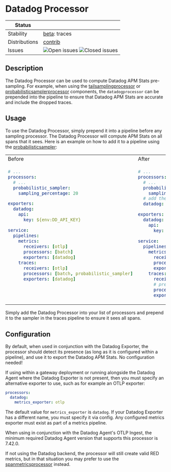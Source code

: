 # Datadog Processor
<!-- status autogenerated section -->
| Status        |           |
| ------------- |-----------|
| Stability     | [beta]: traces   |
| Distributions | [contrib] |
| Issues        | ![Open issues](https://img.shields.io/github/issues-search/open-telemetry/opentelemetry-collector-contrib?query=is%3Aissue%20is%3Aopen%20label%3Aprocessor%2Fdatadog%20&label=open&color=orange&logo=opentelemetry) ![Closed issues](https://img.shields.io/github/issues-search/open-telemetry/opentelemetry-collector-contrib?query=is%3Aissue%20is%3Aclosed%20label%3Aprocessor%2Fdatadog%20&label=closed&color=blue&logo=opentelemetry) |

[beta]: https://github.com/open-telemetry/opentelemetry-collector#beta
[contrib]: https://github.com/open-telemetry/opentelemetry-collector-releases/tree/main/distributions/otelcol-contrib
<!-- end autogenerated section -->

## Description

The Datadog Processor can be used to compute Datadog APM Stats pre-sampling. For example, when using the [tailsamplingprocessor](https://github.com/open-telemetry/opentelemetry-collector-contrib/tree/main/processor/tailsamplingprocessor#tail-sampling-processor) or [probabilisticsamplerprocessor](https://github.com/open-telemetry/opentelemetry-collector-contrib/tree/main/processor/probabilisticsamplerprocessor) components, the `datadogprocessor` can be prepended into the pipeline to ensure that Datadog APM Stats are accurate and include the dropped traces.

## Usage

To use the Datadog Processor, simply prepend it into a pipeline before any sampling processor. The Datadog Processor will compute APM Stats on all spans that it sees. Here is an example on how to add it to a pipeline using the [probabilisticsampler](https://github.com/open-telemetry/opentelemetry-collector-contrib/tree/main/processor/probabilisticsamplerprocessor):

<table>
<tr>
<td> Before </td> <td> After </td>
</tr>
<tr>
<td valign="top">

```yaml
# ...
processors:
  # ...
  probabilistic_sampler:
    sampling_percentage: 20

exporters:
  datadog:
    api:
      key: ${env:DD_API_KEY}

service:
  pipelines:
    metrics:
      receivers: [otlp]
      processors: [batch]
      exporters: [datadog]
    traces:
      receivers: [otlp]
      processors: [batch, probabilistic_sampler]
      exporters: [datadog]
```

</td><td valign="top">

```yaml
# ...
processors:
  # ...
  probabilistic_sampler:
    sampling_percentage: 20
  # add the "datadog" processor definition
  datadog:

exporters:
  datadog:
    api:
      key: ${env:DD_API_KEY}

service:
  pipelines:
    metrics:
      receivers: [otlp]
      processors: [batch]
      exporters: [datadog]
    traces:
      receivers: [otlp]
      # prepend it to the sampler in your pipeline:
      processors: [batch, datadog, probabilistic_sampler]
      exporters: [datadog]
```

</tr></table>

Simply add the Datadog Processor into your list of processors and prepend it to the sampler in the traces pipeline to ensure it sees all spans.

## Configuration

By default, when used in conjunction with the Datadog Exporter, the processor should detect its presence (as long as it is configured within a pipeline), and use it to export the Datadog APM Stats. No configuration needed!

If using within a gateway deployment or running alongside the Datadog Agent where the Datadog Exporter is not present, then you must specify an alternative exporter to use, such as for example an OTLP exporter:

```yaml
processors:
  datadog:
    metrics_exporter: otlp
```

The default value for `metrics_exporter` is `datadog`. If your Datadog Exporter has a different name, you must specify it via config. Any configured metrics exporter must exist as part of a metrics pipeline.

When using in conjunction with the Datadog Agent's OTLP Ingest, the minimum required Datadog Agent version that supports this processor is 7.42.0.

If not using the Datadog backend, the processor will still create valid RED metrics, but in that situation you may prefer to use the [spanmetricsprocessor](https://github.com/open-telemetry/opentelemetry-collector-contrib/tree/main/processor/spanmetricsprocessor) instead.
